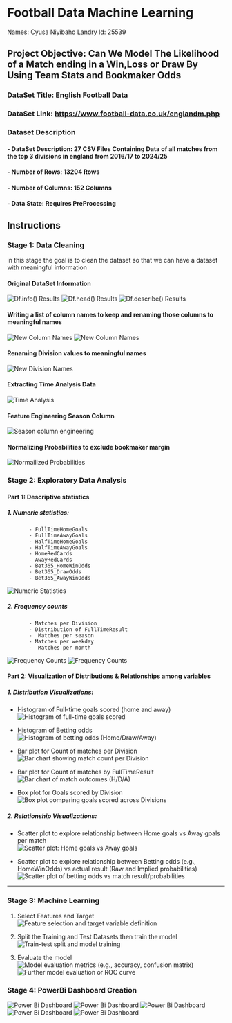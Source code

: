 # Football Data Machine Learning
Names: Cyusa Niyibaho Landry
Id: 25539
## Project Objective: Can We Model The Likelihood of a Match ending in a Win,Loss or Draw By Using Team Stats and Bookmaker Odds
### DataSet Title: English Football Data
### DataSet Link: https://www.football-data.co.uk/englandm.php
### Dataset Description
####   - DataSet Description: 27 CSV Files Containing Data of all matches from the top 3 divisions in england from **2016/17 to 2024/25** 
####   - Number of Rows: 13204 Rows   
####   - Number of Columns: 152 Columns 
####   - Data State: Requires PreProcessing 
## Instructions 
###  Stage 1: Data Cleaning
in this stage the goal is to clean the dataset so that we can have a dataset with meaningful information 
#### Original DataSet Information
![Df.info() Results](screenshots/86.png)
![Df.head() Results](screenshots/85.png)
![Df.describe() Results](screenshots/87.png)
#### Writing a list of column names to keep and renaming those columns to meaningful names
![New Column Names](screenshots/88.png)
![New Column Names](screenshots/89.png)
#### Renaming Division values to meaningful names 
![New Division Names](screenshots/92.png)
#### Extracting Time Analysis Data
![Time Analysis](screenshots/93.png)
#### Feature Engineering Season Column
![Season column engineering](screenshots/94.png)
#### Normalizing Probabilities to exclude bookmaker margin
![Normailized Probabilities](screenshots/95.png)

### Stage 2: Exploratory Data Analysis
#### Part 1: Descriptive statistics
 ##### 1. Numeric statistics:
           - FullTimeHomeGoals
           - FullTimeAwayGoals
           - HalfTimeHomeGoals
           - HalfTimeAwayGoals
           - HomeRedCards
           - AwayRedCards
           - Bet365_HomeWinOdds 
           - Bet365_DrawOdds 
           - Bet365_AwayWinOdds
  ![Numeric Statistics](screenshots/96.png)
 ##### 2. Frequency counts 
           - Matches per Division
           - Distribution of FullTimeResult
           -  Matches per season
           - Matches per weekday 
           -  Matches per month 
  ![Frequency Counts](screenshots/97.png)
  ![Frequency Counts](screenshots/98.png)
#### Part 2: Visualization of Distributions & Relationships among variables

##### 1. Distribution Visualizations:
- Histogram of Full-time goals scored (home and away)  
  ![Histogram of full-time goals scored](screenshots/99.png)

- Histogram of Betting odds  
  ![Histogram of betting odds (Home/Draw/Away)](screenshots/103.png)

- Bar plot for Count of matches per Division  
  ![Bar chart showing match count per Division](screenshots/104.png)

- Bar plot for Count of matches by FullTimeResult  
  ![Bar chart of match outcomes (H/D/A)](screenshots/105.png)

- Box plot for Goals scored by Division  
  ![Box plot comparing goals scored across Divisions](screenshots/106.png)

##### 2. Relationship Visualizations:
- Scatter plot to explore relationship between Home goals vs Away goals per match  
  ![Scatter plot: Home goals vs Away goals](screenshots/111.png)

- Scatter plot to explore relationship between Betting odds (e.g., HomeWinOdds) vs actual result (Raw and Implied probabilities)  
  ![Scatter plot of betting odds vs match result/probabilities](screenshots/113.png)

---

### Stage 3: Machine Learning

1. Select Features and Target  
   ![Feature selection and target variable definition](screenshots/114.png)

2. Split the Training and Test Datasets then train the model  
   ![Train-test split and model training](screenshots/115.png)

3. Evaluate the model  
   ![Model evaluation metrics (e.g., accuracy, confusion matrix)](screenshots/116.png)  
   ![Further model evaluation or ROC curve](screenshots/117.png)

### Stage 4: PowerBi Dashboard Creation
![Power Bi Dashboard](screenshots/118.png)
![Power Bi Dashboard](screenshots/119.png)
![Power Bi Dashboard](screenshots/120.png)
![Power Bi Dashboard](screenshots/121.png)
![Power Bi Dashboard](screenshots/122.png)
